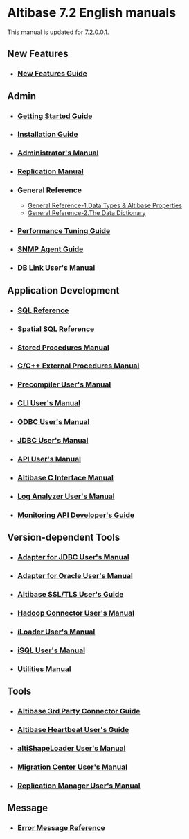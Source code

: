 # Altibase 7.2 English manuals

This manual is updated for 7.2.0.0.1.

## New Features

- ### [New Features Guide](https://github.com/ALTIBASE/Documents/blob/master/Manuals/Altibase_7.2/eng/New%20Features%20Guide.md)

## Admin

- ### [Getting Started Guide](https://github.com/ALTIBASE/Documents/blob/master/Manuals/Altibase_7.2/eng/Getting%20Started%20Guide.md)

- ### [Installation Guide](https://github.com/ALTIBASE/Documents/blob/master/Manuals/Altibase_7.2/eng/Installation%20Guide.md)

- ### [Administrator's Manual](https://github.com/ALTIBASE/Documents/blob/master/Manuals/Altibase_7.2/eng/Administrator's%20Manual.md)

- ### [Replication Manual](https://github.com/ALTIBASE/Documents/blob/master/Manuals/Altibase_7.2/eng/Replication%20Manual.md)

- ### General Reference
  
  - [General Reference-1.Data Types & Altibase Properties](https://github.com/ALTIBASE/Documents/blob/master/Manuals/Altibase_7.2/eng/General%20Reference-1.Data%20Types%20%26%20Altibase%20Properties.md)
  - [General Reference-2.The Data Dictionary](https://github.com/ALTIBASE/Documents/blob/master/Manuals/Altibase_7.2/eng/General%20Reference-2.The%20Data%20Dictionary.md)

- ### [Performance Tuning Guide](https://github.com/ALTIBASE/Documents/blob/master/Manuals/Altibase_7.2/eng/Performance%20Tuning%20Guide.md)

- ### [SNMP Agent Guide](https://github.com/ALTIBASE/Documents/blob/master/Manuals/Altibase_7.2/eng/SNMP%20Agent%20Guide.md)

- ### [DB Link User's Manual](https://github.com/ALTIBASE/Documents/blob/master/Manuals/Altibase_7.2/eng/DB%20Link%20User's%20Manual.md)

## Application Development

- ### [SQL Reference](https://github.com/ALTIBASE/Documents/blob/master/Manuals/Altibase_7.2/eng/SQL%20Reference.md)

- ### [Spatial SQL Reference](https://github.com/ALTIBASE/Documents/blob/master/Manuals/Altibase_7.2/eng/Spatial%20SQL%20Reference.md)

- ### [Stored Procedures Manual](https://github.com/ALTIBASE/Documents/blob/master/Manuals/Altibase_7.2/eng/Stored%20Procedures%20Manual.md)

- ### [C/C++ External Procedures Manual](https://github.com/ALTIBASE/Documents/blob/master/Manuals/Altibase_7.2/eng/External%20Procedures%20Manual.md)

- ### [Precompiler User's Manual](https://github.com/ALTIBASE/Documents/blob/master/Manuals/Altibase_7.2/eng/Precompiler%20User's%20Manual.md)

- ### [CLI User's Manual](https://github.com/ALTIBASE/Documents/blob/master/Manuals/Altibase_7.2/eng/CLI%20User's%20Manual.md)

- ### [ODBC User's Manual](https://github.com/ALTIBASE/Documents/blob/master/Manuals/Altibase_7.2/eng/ODBC%20User's%20Manual.md)

- ### [JDBC User's Manual](https://github.com/ALTIBASE/Documents/blob/master/Manuals/Altibase_7.2/eng/JDBC%20User's%20Manual.md)

- ### [API User's Manual](https://github.com/ALTIBASE/Documents/blob/master/Manuals/Altibase_7.2/eng/API%20User's%20Manual.md)

- ### [Altibase C Interface Manual](https://github.com/ALTIBASE/Documents/blob/master/Manuals/Altibase_7.2/eng/Altibase%20C%20Interface%20Manual.md)

- ### [Log Analyzer User's Manual](https://github.com/ALTIBASE/Documents/blob/master/Manuals/Altibase_7.2/eng/Log%20Analyzer%20User's%20Manual.md)

- ### [Monitoring API Developer's Guide](https://github.com/ALTIBASE/Documents/blob/master/Manuals/Altibase_7.2/eng/Monitoring%20API%20Developer's%20Guide.md)

## Version-dependent Tools

- ### [Adapter for JDBC User's Manual](https://github.com/ALTIBASE/Documents/blob/master/Manuals/Altibase_7.2/eng/Adapter%20for%20JDBC%20User's%20Manual.md)

- ### [Adapter for Oracle User's Manual](https://github.com/ALTIBASE/Documents/blob/master/Manuals/Altibase_7.2/eng/Adapter%20for%20Oracle%20User's%20Manual.md)

- ### [Altibase SSL/TLS User's Guide](https://github.com/ALTIBASE/Documents/blob/master/Manuals/Altibase_7.2/eng/Altibase%20SSL%20TLS%20User's%20Guide.md)

- ### [Hadoop Connector User's Manual](https://github.com/ALTIBASE/Documents/blob/master/Manuals/Altibase_7.2/eng/Hadoop%20Connector%20User's%20Manual.md)

- ### [iLoader User's Manual](https://github.com/ALTIBASE/Documents/blob/master/Manuals/Altibase_7.2/eng/iLoader%20User's%20Manual.md)

- ### [iSQL User's Manual](https://github.com/ALTIBASE/Documents/blob/master/Manuals/Altibase_7.2/eng/iSQL%20User's%20Manual.md)

- ### [Utilities Manual](https://github.com/ALTIBASE/Documents/blob/master/Manuals/Altibase_7.2/eng/Utilities%20Manual.md)

## Tools

- ### [Altibase 3rd Party Connector Guide](https://github.com/ALTIBASE/Documents/blob/master/Manuals/Tools/Altibase_release/eng/Altibase%203rd%20Party%20Connector%20Guide.md)

- ### [Altibase Heartbeat User's Guide](https://github.com/ALTIBASE/Documents/blob/master/Manuals/Tools/Altibase_release/eng/Altibase%20Heartbeat%20User's%20Guide.md)

- ### [altiShapeLoader User's Manual](https://github.com/ALTIBASE/Documents/blob/master/Manuals/Tools/Altibase_release/eng/altiShapeLoader%20User's%20Manual.md)

- ### [Migration Center User's Manual](https://github.com/ALTIBASE/Documents/blob/master/Manuals/Tools/Altibase_release/eng/Migration%20Center%20User's%20Manual.md)

- ### [Replication Manager User's Manual](https://github.com/ALTIBASE/Documents/blob/master/Manuals/Tools/Altibase_release/eng/Replication%20Manager%20User's%20Manual.md)

## Message

- ### [Error Message Reference](https://github.com/ALTIBASE/Documents/blob/master/Manuals/Altibase_7.2/eng/Error%20Message%20Reference.md)

